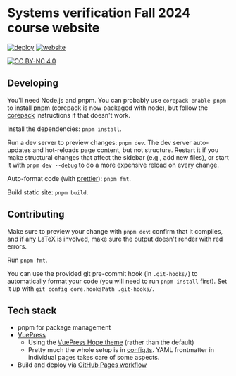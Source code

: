 # Systems verification Fall 2024 course website

[![deploy](https://github.com/tchajed/sys-verif-fa24/actions/workflows/deploy.yml/badge.svg)](https://github.com/tchajed/sys-verif-fa24/actions/workflows/deploy.yml) [![website](https://img.shields.io/badge/website-blue?logo=web)](https://tchajed.github.io/sys-verif-fa24/)

[![CC BY-NC 4.0][cc-by-nc-shield]][cc-by-nc]

[cc-by-nc]: https://creativecommons.org/licenses/by-nc/4.0/
[cc-by-nc-shield]: https://img.shields.io/badge/License-CC%20BY--NC%204.0-lightgrey.svg

## Developing

You'll need Node.js and pnpm. You can probably use `corepack enable pnpm` to install pnpm (corepack is now packaged with node), but follow the [corepack](https://pnpm.io/installation#using-corepack) instructions if that doesn't work.

Install the dependencies: `pnpm install`.

Run a dev server to preview changes: `pnpm dev`. The dev server auto-updates and hot-reloads page content, but not structure. Restart it if you make structural changes that affect the sidebar (e.g., add new files), or start it with `pnpm dev --debug` to do a more expensive reload on every change.

Auto-format code (with [prettier](https://prettier.io/)): `pnpm fmt`.

Build static site: `pnpm build`.

## Contributing

Make sure to preview your change with `pnpm dev`: confirm that it compiles, and if any LaTeX is involved, make sure the output doesn't render with red errors.

Run `pnpm fmt`.

You can use the provided git pre-commit hook (in `.git-hooks/`) to automatically format your code (you will need to run `pnpm install` first). Set it up with `git config core.hooksPath .git-hooks/`.

## Tech stack

- pnpm for package management
- [VuePress](https://vuepress.vuejs.org/)
  - Using the [VuePress Hope theme](https://theme-hope.vuejs.press/) (rather than the default)
  - Pretty much the whole setup is in [config.ts](docs/.vuepress/config.ts). YAML frontmatter in individual pages takes care of some aspects.
- Build and deploy via [GitHub Pages workflow](./.github/workflows/deploy.yml)
